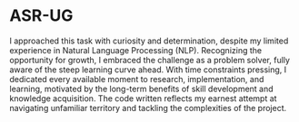 # ASR-UG
I approached this task with curiosity and determination, despite my limited experience in Natural Language Processing (NLP). Recognizing the opportunity for growth, I embraced the challenge as a problem solver, fully aware of the steep learning curve ahead. With time constraints pressing, I dedicated every available moment to research, implementation, and learning, motivated by the long-term benefits of skill development and knowledge acquisition. The code written reflects my earnest attempt at navigating unfamiliar territory and tackling the complexities of the project.
